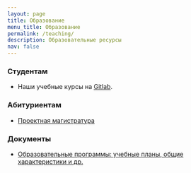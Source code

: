 ```yaml
---
layout: page
title: Образование
menu_title: Образование
permalink: /teaching/
description: Образовательные ресурсы
nav: false
---
```


### Студентам

- Наши учебные курсы на [Gitlab](https://gitlab.se.ifmo.ru/cse/main/-/wikis/home).

### Абитуриентам

- [Проектная магистратура](/)


### Документы

- [Образовательные программы: учебные планы, общие характеристики и др.](https://drive.google.com/drive/folders/19D4C2AOowA09CqssOkwvcD1qFQk9DU3L)
